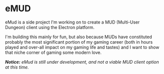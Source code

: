 # eMUD

eMud is a side project I'm working on to create a MUD (Multi-User Dungeon) client using the Electron platform.

I'm building this mainly for fun, but also because MUDs have constituted probably the most significant portion of my
gaming career (both in hours played and over-all impact on my gaming life and tastes) and I want to show that niche 
corner of gaming some modern love.


_**Notice:** eMud is still under development, and not a viable MUD client option at this time._




